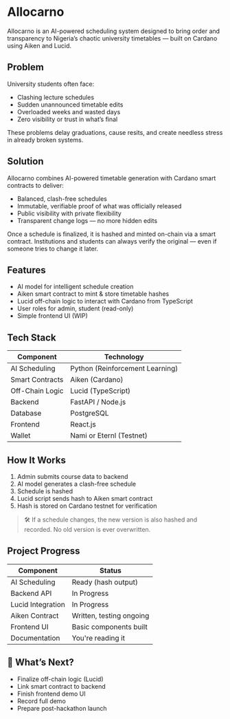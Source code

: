 # Allocarno

Allocarno is an AI-powered scheduling system designed to bring order and transparency to Nigeria’s chaotic university timetables — built on Cardano using Aiken and Lucid.

##  Problem

University students often face:
- Clashing lecture schedules
- Sudden unannounced timetable edits
- Overloaded weeks and wasted days
- Zero visibility or trust in what’s final

These problems delay graduations, cause resits, and create needless stress in already broken systems.

##  Solution

Allocarno combines AI-powered timetable generation with Cardano smart contracts to deliver:
- Balanced, clash-free schedules
- Immutable, verifiable proof of what was officially released
- Public visibility with private flexibility
- Transparent change logs — no more hidden edits

Once a schedule is finalized, it is hashed and minted on-chain via a smart contract. Institutions and students can always verify the original — even if someone tries to change it later.

##  Features

-  AI model for intelligent schedule creation
-  Aiken smart contract to mint & store timetable hashes
-  Lucid off-chain logic to interact with Cardano from TypeScript
-  User roles for admin, student (read-only)
-  Simple frontend UI (WIP)

##  Tech Stack

| Component     | Technology        |
|---------------|-------------------|
| AI Scheduling | Python (Reinforcement Learning) |
| Smart Contracts | Aiken (Cardano) |
| Off-Chain Logic | Lucid (TypeScript) |
| Backend       | FastAPI / Node.js |
| Database      | PostgreSQL |
| Frontend      | React.js          |
| Wallet        | Nami or Eternl (Testnet) |

##  How It Works

1. Admin submits course data to backend
2. AI model generates a clash-free schedule
3. Schedule is hashed
4. Lucid script sends hash to Aiken smart contract
5. Hash is stored on Cardano testnet for verification

> 🛠 If a schedule changes, the new version is also hashed and recorded. No old version is ever overwritten.

##  Project Progress

| Component         | Status     |
|------------------|------------|
| AI Scheduling     |   Ready (hash output) |
| Backend API       | In Progress |
| Lucid Integration | In Progress |
| Aiken Contract    |  Written, testing ongoing |
| Frontend UI       |   Basic components built |
| Documentation     |  You're reading it |


## 💭 What’s Next?

- Finalize off-chain logic (Lucid)
- Link smart contract to backend
- Finish frontend demo UI
- Record full demo
- Prepare post-hackathon launch
